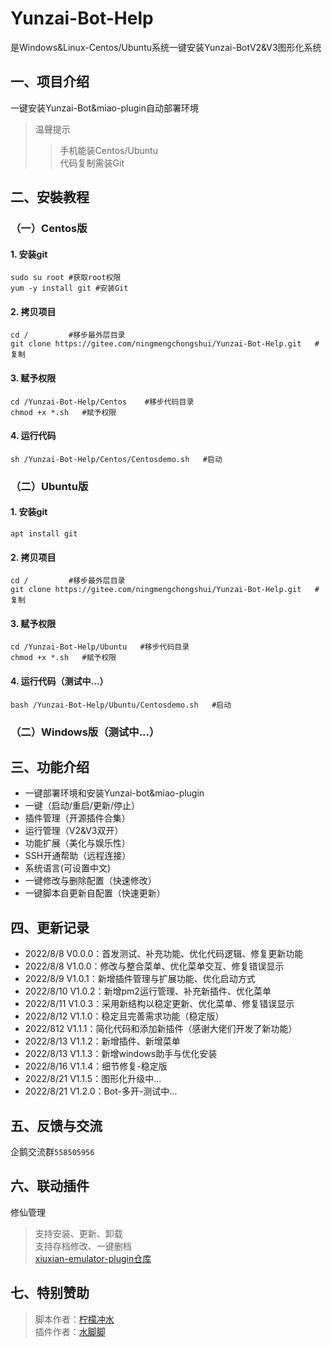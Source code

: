 # Yunzai-Bot-Help    

是Windows&Linux-Centos/Ubuntu系统一键安装Yunzai-BotV2&V3图形化系统  

## 一、项目介绍     
一键安装Yunzai-Bot&miao-plugin自动部署环境   
>温聲提示     
>>手机能装Centos/Ubuntu       
>>代码复制需装Git       

## 二、安裝教程    

### （一）Centos版   
  
#### 1. 安装git    
`sudo su root #获取root权限`     
`yum -y install git #安装Git`   

#### 2. 拷贝项目    
`cd /         #移步最外层目录`   
`git clone https://gitee.com/ningmengchongshui/Yunzai-Bot-Help.git   #复制`   

#### 3. 赋予权限    
`cd /Yunzai-Bot-Help/Centos    #移步代码目录`   
`chmod +x *.sh   #赋予权限`  

#### 4. 运行代码   
`sh /Yunzai-Bot-Help/Centos/Centosdemo.sh   #启动`     


### （二）Ubuntu版    

#### 1. 安装git    
`apt install git`    

#### 2. 拷贝项目    
`cd /         #移步最外层目录`     
`git clone https://gitee.com/ningmengchongshui/Yunzai-Bot-Help.git   #复制`     

#### 3. 赋予权限    
`cd /Yunzai-Bot-Help/Ubuntu   #移步代码目录`    
`chmod +x *.sh   #赋予权限`    

#### 4. 运行代码（测试中...）   
`bash /Yunzai-Bot-Help/Ubuntu/Centosdemo.sh   #启动`      

### （二）Windows版（测试中...）    

## 三、功能介绍
* 一键部署环境和安装Yunzai-bot&miao-plugin     
* 一键（启动/重启/更新/停止）   
* 插件管理（开源插件合集）      
* 运行管理（V2&V3双开）    
* 功能扩展（美化与娱乐性）   
* SSH开通帮助（远程连接）    
* 系统语言(可设置中文)    
* 一键修改与删除配置（快速修改）    
* 一键脚本自更新自配置（快速更新）    

## 四、更新记录   
* 2022/8/8 V0.0.0：首发测试、补充功能、优化代码逻辑、修复更新功能    
* 2022/8/8 V1.0.0：修改与整合菜单、优化菜单交互、修复错误显示    
* 2022/8/9 V1.0.1：新增插件管理与扩展功能、优化启动方式    
* 2022/8/10 V1.0.2：新增pm2运行管理、补充新插件、优化菜单    
* 2022/8/11 V1.0.3：采用新结构以稳定更新、优化菜单、修复错误显示   
* 2022/8/12 V1.1.0：稳定且完善需求功能（稳定版）    
* 2022/812 V1.1.1：简化代码和添加新插件（感谢大佬们开发了新功能）
* 2022/8/13 V1.1.2：新增插件、新增菜单
* 2022/8/13 V1.1.3：新增windows助手与优化安装
* 2022/8/16 V1.1.4：细节修复-稳定版
* 2022/8/21 V1.1.5：图形化升级中...
* 2022/8/21 V1.2.0：Bot-多开-测试中...

## 五、反馈与交流   

企鹅交流群`558505956`    

## 六、联动插件   
修仙管理   
>支持安装、更新、卸载     
>支持存档修改、一键删档      
>[xiuxian-emulator-plugin仓库](https://gitee.com/waterfeet/xiuxian-emulator-plugin)  

## 七、特别赞助   
>脚本作者：[柠檬冲水](https://afdian.net/@ningmengchongshui)       
>插件作者：[水脚脚](https://afdian.net/@waterfeet)  
